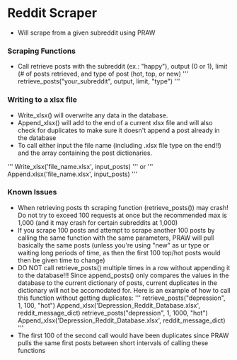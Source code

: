 # Reddit Scraper
- Will scrape from a given subreddit using PRAW

### Scraping Functions
- Call retrieve posts with the subreddit (ex.: "happy"), output (0 or 1), limit (# of posts retrieved, and type of post (hot, top, or new)
'''
retrieve_posts("your_subreddit", output, limit, "type")
'''
### Writing to a xlsx file
- Write_xlsx() will overwrite any data in the database.
- Append_xlsx() will add to the end of a current xlsx file and will also check for duplicates to make sure it doesn't append a post already in the database
- To call either input the file name (including .xlsx file type on the end!!) and the array containing the post dictionaries.

'''
Write_xlsx('file_name.xlsx', input_posts)
'''
or
'''
Append.xlsx('file_name.xlsx', input_posts)
'''

### Known Issues
- When retrieving posts th scraping function (retrieve_posts()) may crash! Do not try to exceed 100 requests at once but the recommended max is 1,000 (and it may crash for certain subreddits at 1,000)
- If you scrape 100 posts and attempt to scrape another 100 posts by calling the same function with the same parameters, PRAW will pull basically the same posts (unless you're using "new" as ur type or waiting long periods of time, as then the first 100 top/hot posts would then be given time to change)
- DO NOT call retrieve_posts() multiple times in a row without appending it to the database!!! Since append_posts() only compares the values in the database to the current dictionary of posts, current duplicates in the dictionary will not be accomodated for. Here is an example of how to call this function without getting duplicates:
'''
retrieve_posts("depression", 1, 100, "hot")
Append_xlsx('Depression_Reddit_Database.xlsx', reddit_message_dict)
retrieve_posts("depression", 1, 1000, "hot")
Append_xlsx('Depression_Reddit_Database.xlsx', reddit_message_dict)
'''
- The first 100 of the second call would have been duplicates since PRAW pulls the same first posts between short intervals of calling these functions
